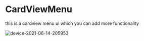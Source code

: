 # CardViewMenu
this is a cardview menu ui which you can add more functionality

![device-2021-06-14-205953](https://user-images.githubusercontent.com/10047932/121938584-a985d780-cd54-11eb-869d-008bf5816832.png)
